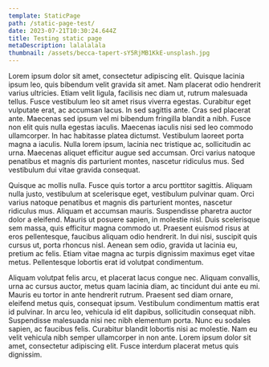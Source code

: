```yaml
---
template: StaticPage
path: /static-page-test/
date: 2023-07-21T10:30:24.644Z
title: Testing static page
metaDescription: lalalalala
thumbnail: /assets/becca-tapert-sY5RjMB1KkE-unsplash.jpg
---
```


Lorem ipsum dolor sit amet, consectetur adipiscing elit. Quisque lacinia ipsum leo, quis bibendum velit gravida sit amet. Nam placerat odio hendrerit varius ultricies. Etiam velit ligula, facilisis nec diam ut, rutrum malesuada tellus. Fusce vestibulum leo sit amet risus viverra egestas. Curabitur eget vulputate erat, ac accumsan lacus. In sed sagittis ante. Cras sed placerat ante. Maecenas sed ipsum vel mi bibendum fringilla blandit a nibh. Fusce non elit quis nulla egestas iaculis. Maecenas iaculis nisi sed leo commodo ullamcorper. In hac habitasse platea dictumst. Vestibulum laoreet porta magna a iaculis. Nulla lorem ipsum, lacinia nec tristique ac, sollicitudin ac urna. Maecenas aliquet efficitur augue sed accumsan. Orci varius natoque penatibus et magnis dis parturient montes, nascetur ridiculus mus. Sed vestibulum dui vitae gravida consequat.

Quisque ac mollis nulla. Fusce quis tortor a arcu porttitor sagittis. Aliquam nulla justo, vestibulum at scelerisque eget, vestibulum pulvinar quam. Orci varius natoque penatibus et magnis dis parturient montes, nascetur ridiculus mus. Aliquam et accumsan mauris. Suspendisse pharetra auctor dolor a eleifend. Mauris ut posuere sapien, in molestie nisl. Duis scelerisque sem massa, quis efficitur magna commodo ut. Praesent euismod risus at eros pellentesque, faucibus aliquam odio hendrerit. In dui nisi, suscipit quis cursus ut, porta rhoncus nisl. Aenean sem odio, gravida ut lacinia eu, pretium ac felis. Etiam vitae magna ac turpis dignissim maximus eget vitae metus. Pellentesque lobortis erat id volutpat condimentum.

Aliquam volutpat felis arcu, et placerat lacus congue nec. Aliquam convallis, urna ac cursus auctor, metus quam lacinia diam, ac tincidunt dui ante eu mi. Mauris eu tortor in ante hendrerit rutrum. Praesent sed diam ornare, eleifend metus quis, consequat ipsum. Vestibulum condimentum mattis erat id pulvinar. In arcu leo, vehicula id elit dapibus, sollicitudin consequat nibh. Suspendisse malesuada nisi nec nibh elementum porta. Nunc eu sodales sapien, ac faucibus felis. Curabitur blandit lobortis nisi ac molestie. Nam eu velit vehicula nibh semper ullamcorper in non ante. Lorem ipsum dolor sit amet, consectetur adipiscing elit. Fusce interdum placerat metus quis dignissim.
